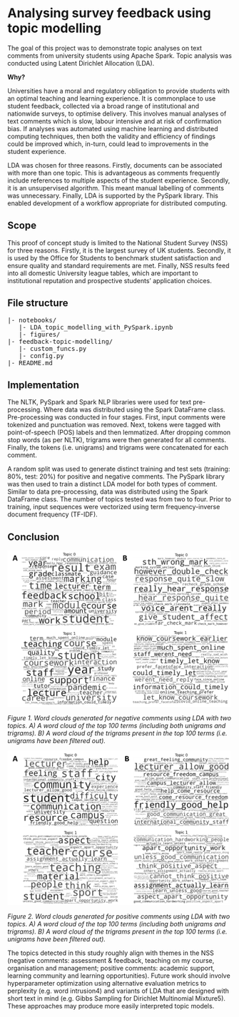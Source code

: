 # Analysing survey feedback using topic modelling

The goal of this project was to demonstrate topic analyses on text comments from university students using Apache Spark. Topic analysis was conducted using Latent Dirichlet Allocation (LDA).

**Why?**

Universities have a moral and regulatory obligation to provide students with an optimal teaching and learning experience. It is commonplace to use student feedback, collected via a broad range of institutional and nationwide surveys, to optimise delivery. This involves manual analyses of text comments which is slow, labour intensive and at risk of confirmation bias. If analyses was automated using machine learning and distributed computing techniques, then both the validity and efficiency of findings could be improved which, in-turn, could lead to improvements in the student experience.

LDA was chosen for three reasons. Firstly, documents can be associated with more than one topic. This is advantageous as comments frequently include references to multiple aspects of the student experience. Secondly, it is an unsupervised algorithm. This meant manual labelling of comments was unnecessary. Finally, LDA is supported by the PySpark library. This enabled development of a workflow appropriate for distributed computing.

## Scope

This proof of concept study is limited to the National Student Survey (NSS) for three reasons. Firstly, it is the largest survey of UK students. Secondly, it is used by the Office for Students to benchmark student satisfaction and ensure quality and standard requirements are met. Finally, NSS results feed into all domestic University league tables, which are important to institutional reputation and prospective students’ application choices.

## File structure

<pre>
|- notebooks/
   |- LDA_topic_modelling_with_PySpark.ipynb
   |- figures/
|- feedback-topic-modelling/
   |- custom_funcs.py
   |- config.py
|- README.md
</pre>

## Implementation

The NLTK, PySpark and Spark NLP libraries were used for text pre-processing. Where data was distributed using the Spark DataFrame class. Pre-processing was conducted in four stages. First, input comments were tokenized and punctuation was removed. Next, tokens were tagged with point-of-speech (POS) labels and then lemmatized. After dropping common stop words (as per NLTK), trigrams were then generated for all comments. Finally, the tokens (i.e. unigrams) and trigrams were concatenated for each comment. 

A random split was used to generate distinct training and test sets (training: 80%, test: 20%) for positive and negative comments. The PySpark library was then used to train a distinct LDA model for both types of comment. Similar to data pre-processing, data was distributed using the Spark DataFrame class. The number of topics tested was from two to four. Prior to training, input sequences were vectorized using term frequency-inverse document frequency (TF-IDF). 

## Conclusion
<img src="./notebooks/figures/negative_word_cloud.png" 
     align="centre" 
     width="500" />

*Figure 1. Word clouds generated for negative comments using LDA with two topics. A) A word cloud of the top 100 terms (including both unigrams and trigrams). B) A word cloud of the trigrams present in the top 100 terms (i.e. unigrams have been filtered out).*

<img src="./notebooks/figures/positive_word_cloud.png" 
     align="centre" 
     width="500" />

*Figure 2. Word clouds generated for positive comments using LDA with two topics. A) A word cloud of the top 100 terms (including both unigrams and trigrams). B) A word cloud of the trigrams present in the top 100 terms (i.e. unigrams have been filtered out).*

The topics detected in this study roughly align with themes in the NSS (negative comments: assessment & feedback, teaching on my course, organisation and management; positive comments: academic support, learning community and learning opportunities). Future work should involve hyperparameter optimization using alternative evaluation metrics to perplexity (e.g. word intrusion4) and variants of LDA that are designed with short text in mind (e.g. Gibbs Sampling for Dirichlet Multinomial Mixture5). These approaches may produce more easily interpreted topic models.